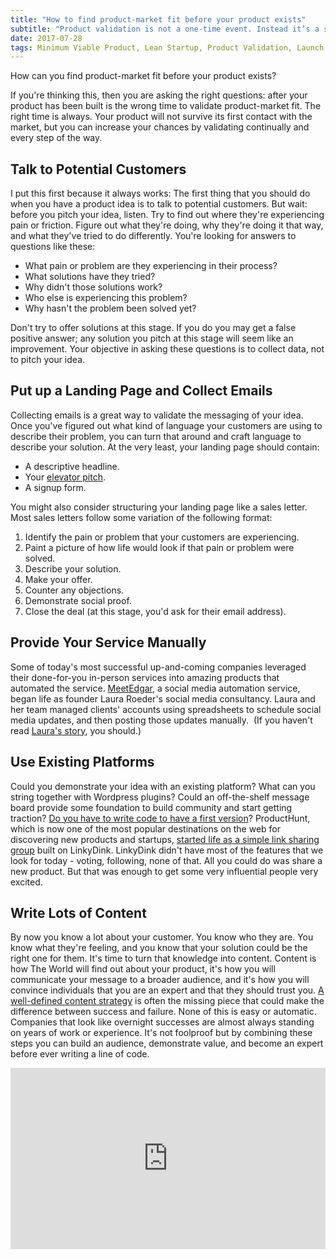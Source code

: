 ```yaml
---
title: "How to find product-market fit before your product exists"
subtitle: "Product validation is not a one-time event. Instead it’s a stair-step. It’s important to stop and test product-market fit at every stage as you develop your business. But that validation looks different at each stage."
date: 2017-07-28
tags: Minimum Viable Product, Lean Startup, Product Validation, Launch
---
```


How can you find product-market fit before your product exists?

If you're thinking this, then you are asking the right questions: after your product has been built is the wrong time to validate product-market fit. The right time is always. Your product will not survive its first contact with the market, but you can increase your chances by validating continually and every step of the way.

## Talk to Potential Customers

I put this first because it always works: The first thing that you should do when you have a product idea is to talk to potential customers. But wait: before you pitch your idea, listen. Try to find out where they're experiencing pain or friction. Figure out what they're doing, why they're doing it that way, and what they've tried to do differently. You're looking for answers to questions like these:

- What pain or problem are they experiencing in their process?
- What solutions have they tried?
- Why didn't those solutions work?
- Who else is experiencing this problem?
- Why hasn't the problem been solved yet?

Don't try to offer solutions at this stage. If you do you may get a false positive answer; any solution you pitch at this stage will seem like an improvement. Your objective in asking these questions is to collect data, not to pitch your idea.

## Put up a Landing Page and Collect Emails

Collecting emails is a great way to validate the messaging of your idea. Once you've figured out what kind of language your customers are using to describe their problem, you can turn that around and craft language to describe your solution. At the very least, your landing page should contain:

- A descriptive headline.
- Your [elevator pitch](https://medium.com/the-mission/the-most-important-elevator-pitch-rule-that-you-dont-know-951ad15e8796).
- A signup form.

You might also consider structuring your landing page like a sales letter. Most sales letters follow some variation of the following format:

1.  Identify the pain or problem that your customers are experiencing.
2.  Paint a picture of how life would look if that pain or problem were solved.
3.  Describe your solution.
4.  Make your offer.
5.  Counter any objections.
6.  Demonstrate social proof.
7.  Close the deal (at this stage, you'd ask for their email address).

## Provide Your Service Manually

Some of today's most successful up-and-coming companies leveraged their done-for-you in-person services into amazing products that automated the service. [MeetEdgar](https://meetedgar.com/), a social media automation service, began life as founder Laura Roeder's social media consultancy. Laura and her team managed clients' accounts using spreadsheets to schedule social media updates, and then posting those updates manually.  (If you haven't read [Laura's story](https://meetedgar.com/about/), you should.)

## Use Existing Platforms

Could you demonstrate your idea with an existing platform? What can you string together with Wordpress plugins? Could an off-the-shelf message board provide some foundation to build community and start getting traction? [Do you have to write code to have a first version](https://pando.com/2014/01/16/3-startups-that-launched-without-writing-code/)? ProductHunt, which is now one of the most popular destinations on the web for discovering new products and startups, [started life as a simple link sharing group](https://medium.com/lets-make-things/the-origin-of-product-hunt-7acb09e2593a) built on LinkyDink. LinkyDink didn't have most of the features that we look for today - voting, following, none of that. All you could do was share a new product. But that was enough to get some very influential people very excited.

## Write Lots of Content

By now you know a lot about your customer. You know who they are. You know what they're feeling, and you know that your solution could be the right one for them. It's time to turn that knowledge into content. Content is how The World will find out about your product, it's how you will communicate your message to a broader audience, and it's how you will convince individuals that you are an expert and that they should trust you. [A well-defined content strategy](https://blog.kissmetrics.com/build-a-company-without-product/) is often the missing piece that could make the difference between success and failure. None of this is easy or automatic. Companies that look like overnight successes are almost always standing on years of work or experience. It's not foolproof but by combining these steps you can build an audience, demonstrate value, and become an expert before ever writing a line of code.

<div style="width: 100%; position: relative;">
  <iframe scrolling="no" width="100%" height="290" frameborder="0" border="no" src="https://contentupgrade.me/Yl4yBeJj.html?ref="></iframe>
</div>

